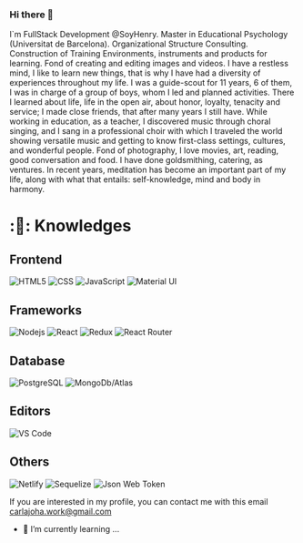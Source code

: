 ### Hi there 👋

I`m FullStack Development @SoyHenry. Master in Educational Psychology (Universitat de Barcelona). Organizational Structure Consulting. Construction of Training Environments, instruments and products for learning. Fond of creating and editing images and videos.
I have a restless mind, I like to learn new things, that is why I have had a diversity of experiences throughout my life. I was a guide-scout for 11 years, 6 of them, I was in charge of a group of boys, whom I led and planned activities. There I learned about life, life in the open air, about honor, loyalty, tenacity and service; I made close friends, that after many years I still have. While working in education, as a teacher, I discovered music through choral singing, and I sang in a professional choir with which I traveled the world showing versatile music and getting to know first-class settings, cultures, and wonderful people. Fond of photography, I love movies, art, reading, good conversation and food. I have done goldsmithing, catering, as ventures. In recent years, meditation has become an important part of my life, along with what that entails: self-knowledge, mind and body in harmony.

# :👩: Knowledges

## Frontend
![HTML5](https://img.shields.io/badge/HTML5-E34F26?style=for-the-badge&logo=html5&logoColor=white)
![CSS](https://img.shields.io/badge/CSS3-1572B6?style=for-the-badge&logo=css3&logoColor=white)
![JavaScript](https://img.shields.io/badge/JavaScript-F7DF1E?style=for-the-badge&logo=javascript&logoColor=black)
![Material UI](https://img.shields.io/badge/Material--UI-0081CB?style=for-the-badge&logo=material-ui&logoColor=white)

## Frameworks
![Nodejs](https://img.shields.io/badge/Node.js-43853D?style=for-the-badge&logo=node.js&logoColor=white)
![React](https://img.shields.io/badge/React-20232A?style=for-the-badge&logo=react&logoColor=61DAFB)
![Redux](https://img.shields.io/badge/Redux-593D88?style=for-the-badge&logo=redux&logoColor=white)
![React Router](https://img.shields.io/badge/React_Router-CA4245?style=for-the-badge&logo=react-router&logoColor=white)

## Database
![PostgreSQL](https://img.shields.io/badge/PostgreSQL-316192?style=for-the-badge&logo=postgresql&logoColor=white)
![MongoDb/Atlas](https://img.shields.io/badge/MongoDB-4EA94B?style=for-the-badge&logo=mongodb&logoColor=white)

## Editors
![VS Code](http://img.shields.io/badge/-VS%20Code-007ACC?style=flat-square&logo=visual-studio-code)

## Others
![Netlify](https://img.shields.io/badge/Netlify-00C7B7?style=for-the-badge&logo=netlify&logoColor=white)
![Sequelize](https://img.shields.io/badge/sequelize-323330?style=for-the-badge&logo=sequelize&logoColor=blue)
![Json Web Token](https://img.shields.io/badge/json%20web%20tokens-323330?style=for-the-badge&logo=json-web-tokens&logoColor=pink)

If you are interested in my profile, you can contact me with this email carlajoha.work@gmail.com

- 🌱 I’m currently learning ...
